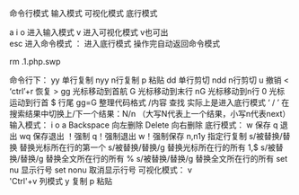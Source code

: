 命令行模式
输入模式
可视化模式
底行模式

a i o  进入输入模式
v       进入可视化模式    v也可出  
esc   进入命令模式
：     进入底行模式     操作完自动返回命令模式

rm  .1.php.swp


命令行下：
	yy      单行复制
	nyy    n行复制
	p        粘贴
	dd     单行剪切
	ndd   n行剪切
	u       撤销  <
	‘ctrl’+r  恢复 >
	gg    光标移动到首航
	G     光标移动到末行
	nG    光标移动到n行
	0      光标运动到行首
	$      行尾
	gg=G  整理代码格式
	/内容  查找    实际上是进入底行模式 ‘ / ’
		在搜索结果中切换上/下一个结果：N/n （大写N代表上一个结果，小写n代表next）
输入模式：
	i o a
	Backspace   向左删除
	Delete           向右删除
底行模式：
	w 保存
	q 退出
	wq 保存退出
	！强制
	q！强制退出
	w！强制保存
	n,n1y 指定行复制
	s/被替换/替换  替换光标所在行的第一个
	s/被替换/替换/g  替换光标所在行的所有
	1,$ s/被替换/替换/g  替换全文所在行的所有
	% s/被替换/替换/g  替换全文所在行的所有
	set nu  显示行号
	set nonu  取消显示行号
可视化模式：
	v  
	'Ctrl'+v  列模式
	y           复制
	p            粘贴